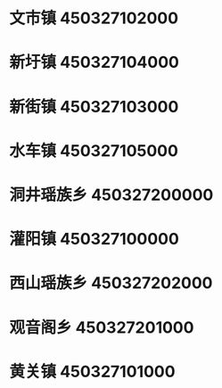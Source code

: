 # 文市镇 450327102000
# 新圩镇 450327104000
# 新街镇 450327103000
# 水车镇 450327105000
# 洞井瑶族乡 450327200000
# 灌阳镇 450327100000
# 西山瑶族乡 450327202000
# 观音阁乡 450327201000
# 黄关镇 450327101000
